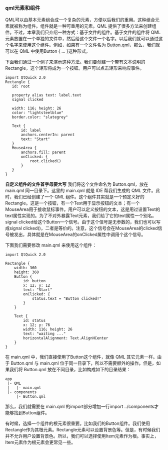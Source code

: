 
### qml元素和组件
 QML可以由基本元素组合成一个复杂的元素，方便以后我们的重用。这种组合元素就被称为组件。组件就是一种可重用的元素。QML 提供了很多方法来创建组件。不过，本章我们只介绍一种方式：基于文件的组件。基于文件的组件将 QML 元素放置在一个单独的文件中，然后给这个文件一个名字。以后我们就可以通过这个名字来使用这个组件。例如，如果有一个文件名为 Button.qml，那么，我们就可以在 QML 中使用Button { … }这种形式。

 下面我们通过一个例子来演示这种方法。我们要创建一个带有文本说明的Rectangle，这个矩形将成为一个按钮。用户可以点击矩形来响应事件。
 ```
import QtQuick 2.0
Rectangle {
    id: root

    property alias text: label.text
    signal clicked

    width: 116; height: 26
    color: "lightsteelblue"
    border.color: "slategrey"

    Text {
        id: label
        anchors.centerIn: parent
        text: "Start"
    }
    MouseArea {
        anchors.fill: parent
        onClicked: {
            root.clicked()
        }
    }
}
 ```
**自定义组件的文件首字母要大写**
我们将这个文件命名为 Button.qml，放在 main.qml 同一目录下。这里的 main.qml 就是 IDE 帮我们生成的 QML 文件。此时，我们已经创建了一个 QML 组件。这个组件其实就是一个预定义好的Rectangle。这是一个按钮，有一个Text用于显示按钮的文本；有一个MouseArea用于接收鼠标事件。用户可以定义按钮的文本，这是用过设置Text的text属性实现的。为了不对外暴露Text元素，我们给了它的text属性一个别名。signal clicked给这个Button一个信号。由于这个信号是无参数的，我们也可以写成signal clicked()，二者是等价的。注意，这个信号会在MouseArea的clicked信号被发出，具体就是在MouseArea的onClicked属性中调用个这个信号。

下面我们需要修改 main.qml 来使用这个组件：
```
import QtQuick 2.0

Rectangle {
    width: 360
    height: 360
    Button {
        id: button
        x: 12; y: 12
        text: "Start"
        onClicked: {
            status.text = "Button clicked!"
        }
    }

    Text {
        id: status
        x: 12; y: 76
        width: 116; height: 26
        text: "waiting ..."
        horizontalAlignment: Text.AlignHCenter
    }
}
```

在 main.qml 中，我们直接使用了Button这个组件，就像 QML 其它元素一样。由于 Button.qml 与 main.qml 位于同一目录下，所以不需要额外的操作。但是，如果我们将 Button.qml 放在不同目录，比如构成如下的目录结果：
```
app
 |- QML
 |   |- main.qml
 |- components
     |- Button.qml
```

那么，我们就需要在 main.qml 的import部分增加一行import ../components才能够找到Button组件。

有时候，选择一个组件的根元素很重要。比如我们的Button组件。我们使用Rectangle作为其根元素。Rectangle元素可以设置背景色等。但是，有时候我们并不允许用户设置背景色。所以，我们可以选择使用Item元素作为根。事实上，Item元素作为根元素会更常见一些。